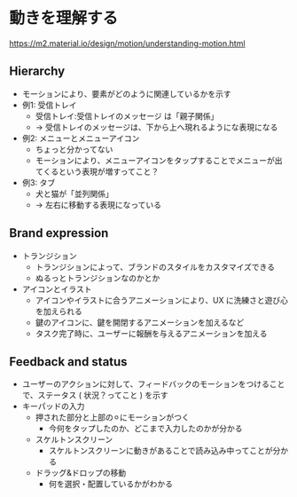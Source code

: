 # 動きを理解する

https://m2.material.io/design/motion/understanding-motion.html

## Hierarchy

- モーションにより、要素がどのように関連しているかを示す
- 例1: 受信トレイ
  - 受信トレイ:受信トレイのメッセージ は「親子関係」
  - -> 受信トレイのメッセージは、下から上へ現れるようにな表現になる
- 例2: メニューとメニューアイコン
  - ちょっと分かってない
  - モーションにより、メニューアイコンをタップすることでメニューが出てくるという表現が増すってこと？
- 例3: タブ
  - 犬と猫が「並列関係」
  - -> 左右に移動する表現になっている

## Brand expression

- トランジション
  - トランジションによって、ブランドのスタイルをカスタマイズできる
  - ぬるっとトランジションなのかとか
- アイコンとイラスト
  - アイコンやイラストに合うアニメーションにより、UX に洗練さと遊び心を加えられる
  - 鍵のアイコンに、鍵を開閉するアニメーションを加えるなど
  - タスク完了時に、ユーザーに報酬を与えるアニメーションを加える

## Feedback and status

- ユーザーのアクションに対して、フィードバックのモーションをつけることで、ステータス ( 状況？ってこと ) を示す
- キーパッドの入力
  - 押された部分と上部の⚪︎にモーションがつく
    - 今何をタップしたのか、どこまで入力したのかが分かる
  - スケルトンスクリーン
    - スケルトンスクリーンに動きがあることで読み込み中ってことが分かる
  - ドラッグ&ドロップの移動
    - 何を選択・配置しているかがわかる
